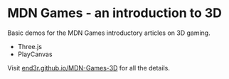 # MDN Games - an introduction to 3D

Basic demos for the MDN Games introductory articles on 3D gaming.

- Three.js
- PlayCanvas

Visit [end3r.github.io/MDN-Games-3D](http://end3r.github.io/MDN-Games-3D/) for all the details.